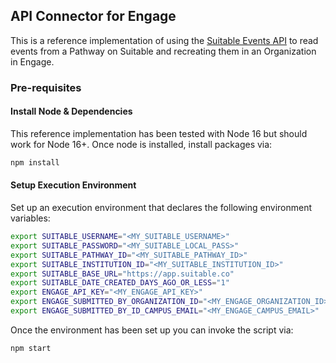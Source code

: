 ## API Connector for Engage

This is a reference implementation of using the [Suitable Events API](https://developer.suitable.co/#308592d2-5f76-4cf7-a30f-ed16fc5363d9) to read events from a
Pathway on Suitable and recreating them in an Organization in Engage.

### Pre-requisites

#### Install Node & Dependencies

This reference implementation has been tested with Node 16 but should work for Node 16+. Once node is installed, install packages via:

```bash
npm install
```

#### Setup Execution Environment

Set up an execution environment that declares the following environment variables:

```bash
export SUITABLE_USERNAME="<MY_SUITABLE_USERNAME>"
export SUITABLE_PASSWORD="<MY_SUITABLE_LOCAL_PASS>"
export SUITABLE_PATHWAY_ID="<MY_SUITABLE_PATHWAY_ID>"
export SUITABLE_INSTITUTION_ID="<MY_SUITABLE_INSTITUTION_ID>"
export SUITABLE_BASE_URL="https://app.suitable.co"
export SUITABLE_DATE_CREATED_DAYS_AGO_OR_LESS="1"
export ENGAGE_API_KEY="<MY_ENGAGE_API_KEY>"
export ENGAGE_SUBMITTED_BY_ORGANIZATION_ID="<MY_ENGAGE_ORGANIZATION_ID>"
export ENGAGE_SUBMITTED_BY_ID_CAMPUS_EMAIL="<MY_ENGAGE_CAMPUS_EMAIL>"
```

Once the environment has been set up you can invoke the script via:

```bash
npm start
```